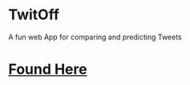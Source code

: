 # TwitOff
A fun web App for comparing and predicting Tweets

# [Found Here](https://hakujouryu-twitoff.herokuapp.com/)
